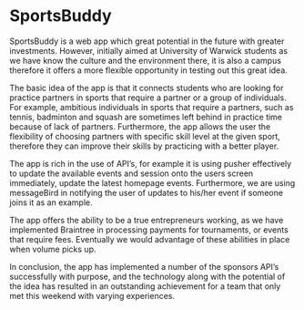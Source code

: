 # SportsBuddy

SportsBuddy is a web app which great potential in the future with greater investments. However, initially aimed at University of Warwick students as we have know the culture and the environment there, it is also a campus therefore it offers a more flexible opportunity in testing out this great idea.

The basic idea of the app is that it connects students who are looking for practice partners in sports that require a partner or a group of individuals. For example, ambitious individuals in sports that require a partners, such as tennis, badminton and squash are sometimes left behind in practice time because of lack of partners. Furthermore, the app allows the user the flexibility of choosing partners with specific skill level at the given sport, therefore they can improve their skills by practicing with a better player.

The app is rich in the use of API’s, for example it is using pusher effectively to update the available events and session onto the users screen immediately, update the latest homepage events. Furthermore, we are using messageBird in notifying the user of updates to his/her event if someone joins it as an example.

The app offers the ability to be a true entrepreneurs working, as we have implemented Braintree in processing payments for tournaments, or events that require fees. Eventually we would advantage of these abilities in place when volume picks up.

In conclusion, the app has implemented a number of the sponsors API’s successfully with purpose, and the technology along with the potential of the idea has resulted in an outstanding achievement for a team that only met this weekend with varying experiences.
